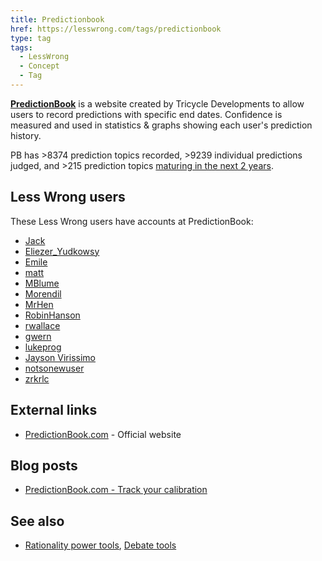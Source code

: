 ```yaml
---
title: Predictionbook
href: https://lesswrong.com/tags/predictionbook
type: tag
tags:
  - LessWrong
  - Concept
  - Tag
---
```


[**PredictionBook**](http://predictionbook.com/) is a website created by Tricycle Developments to allow users to record predictions with specific end dates. Confidence is measured and used in statistics & graphs showing each user's prediction history.

PB has >8374 prediction topics recorded, >9239 individual predictions judged, and >215 prediction topics [maturing in the next 2 years](http://predictionbook.com/predictions/future).

Less Wrong users
----------------

These Less Wrong users have accounts at PredictionBook:

*   [Jack](http://predictionbook.com/users/Jack)
*   [Eliezer_Yudkowsy](http://predictionbook.com/users/eliezeryudkowsky)
*   [Emile](http://predictionbook.com/users/Emile)
*   [matt](http://predictionbook.com/users/matt)
*   [MBlume](http://predictionbook.com/users/MBlume)
*   [Morendil](http://predictionbook.com/users/Morendil)
*   [MrHen](http://predictionbook.com/users/MrHen)
*   [RobinHanson](http://predictionbook.com/users/robinhanson)
*   [rwallace](http://predictionbook.com/users/rwallace)
*   [gwern](http://predictionbook.com/users/gwern)
*   [lukeprog](http://predictionbook.com/users/lukeprog)
*   [Jayson Virissimo](http://predictionbook.com/users/Jayson_Virissimo)
*   [notsonewuser](http://predictionbook.com/users/notsonewuser)
*   [zrkrlc](http://predictionbook.com/users/zrkrlc)

External links
--------------

*   [PredictionBook.com](http://predictionbook.com/) \- Official website

Blog posts
----------

*   [PredictionBook.com - Track your calibration](http://lesswrong.com/lw/1bh/predictionbookcom_track_your_calibration/)

See also
--------

*   [Rationality power tools](https://wiki.lesswrong.com/wiki/Rationality_power_tools), [Debate tools](https://www.lesswrong.com/tag/debate-tools)